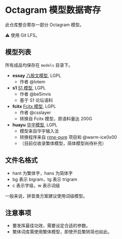 # Octagram 模型数据寄存

此仓库整合寄存一部分 Octagram 模型。

⚠️ 使用 Git LFS。

## 模型列表

所有成品均保存在 `models` 目录下。

- **essay** [八股文模型](https://github.com/lotem/rime-octagram-data), LGPL
  + 作者 @lotem
- **s1** [S1 模型](https://github.com/lotem/rime-octagram-data-s1), LGPL
  + 作者 @be5invis
  + 基于 S1 论坛语料
- **fcitx** [Fcitx 模型](https://github.com/fcitx/libime/blob/master/data/CMakeLists.txt), LGPL
  + 作者 @csslayer
  + 转换自 Fcitx 模型，原语料量达 200G
- **huayu** [华宇模型](https://github.com/linhuman/liblunispim/blob/master/data/lunispim/wordlib/bigram.dat), LGPL
  + 模型来自华宇输入法
  + 转换程序来自 [rime-pure](https://github.com/SivanLaai/rime-pure) 项目和 @warm-ice0x00
  + （目前仅收录繁体模型，简体模型尚待补充）

## 文件名格式

- hant 为繁体字，hans 为简体字
- bg 表示 bigram，tg 表示 trigram
- c 表示字级，w 表示词级

一般来说，拼音类方案建议使用词级模型。

## 注意事项

- 要发挥最佳功效，需要设定合适的参数。
- 繁体词库需使用繁体模型，即使开启繁转简也如此。
